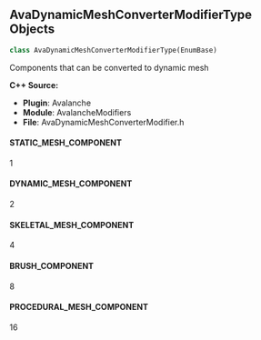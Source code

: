 ## AvaDynamicMeshConverterModifierType Objects

```python
class AvaDynamicMeshConverterModifierType(EnumBase)
```

Components that can be converted to dynamic mesh

**C++ Source:**

- **Plugin**: Avalanche
- **Module**: AvalancheModifiers
- **File**: AvaDynamicMeshConverterModifier.h

<a id="unreal.AvaDynamicMeshConverterModifierType.STATIC_MESH_COMPONENT"></a>

#### STATIC_MESH_COMPONENT

1

<a id="unreal.AvaDynamicMeshConverterModifierType.DYNAMIC_MESH_COMPONENT"></a>

#### DYNAMIC_MESH_COMPONENT

2

<a id="unreal.AvaDynamicMeshConverterModifierType.SKELETAL_MESH_COMPONENT"></a>

#### SKELETAL_MESH_COMPONENT

4

<a id="unreal.AvaDynamicMeshConverterModifierType.BRUSH_COMPONENT"></a>

#### BRUSH_COMPONENT

8

<a id="unreal.AvaDynamicMeshConverterModifierType.PROCEDURAL_MESH_COMPONENT"></a>

#### PROCEDURAL_MESH_COMPONENT

16

<a id="unreal.AvaDynamicMeshConverterModifierFilter"></a>